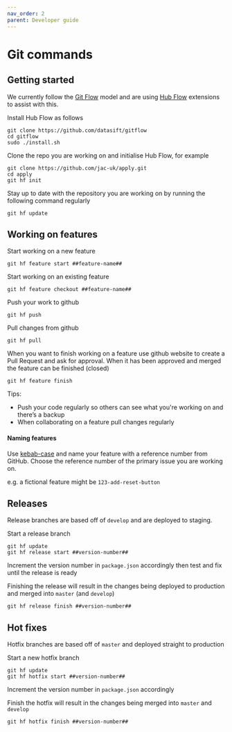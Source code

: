 ```yaml
---
nav_order: 2
parent: Developer guide
---
```

# Git commands
## Getting started

We currently follow the [Git Flow](https://nvie.com/posts/a-successful-git-branching-model/) model and are using [Hub Flow](https://datasift.github.io/gitflow/TheHubFlowTools.html) extensions to assist with this.


Install Hub Flow as follows
```
git clone https://github.com/datasift/gitflow
cd gitflow
sudo ./install.sh
```

Clone the repo you are working on and initialise Hub Flow, for example
```
git clone https://github.com/jac-uk/apply.git
cd apply
git hf init
```

Stay up to date with the repository you are working on by running the following command regularly

```
git hf update
```


## Working on features


Start working on a new feature
```
git hf feature start ##feature-name##
```

Start working on an existing feature
```
git hf feature checkout ##feature-name##
```

Push your work to github
```
git hf push
```

Pull changes from github
```
git hf pull
```

When you want to finish working on a feature use github website to create a Pull Request and ask for approval. When it has been approved and merged the feature can be finished (closed)
```
git hf feature finish
```


Tips:
- Push your code regularly so others can see what you're working on and there’s a backup
- When collaborating on a feature pull changes regularly



#### Naming features

Use [kebab-case](https://en.wiktionary.org/wiki/kebab_case#English) and name your feature with a reference number from GitHub. Choose the reference number of the primary issue you are working on.

e.g. a fictional feature might be `123-add-reset-button`



## Releases

Release branches are based off of `develop` and are deployed to staging.

Start a release branch
```
git hf update
git hf release start ##version-number##
```

Increment the version number in `package.json` accordingly then test and fix until the release is ready

Finishing the release will result in the changes being deployed to production and merged into `master` (and `develop`)
```
git hf release finish ##version-number##
```

## Hot fixes

Hotfix branches are based off of `master` and deployed straight to production

Start a new hotfix branch
```
git hf update
git hf hotfix start ##version-number##
```

Increment the version number in `package.json` accordingly

Finish the hotfix will result in the changes being merged into `master` and `develop`
```
git hf hotfix finish ##version-number##
```
